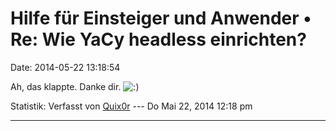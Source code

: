 Hilfe für Einsteiger und Anwender • Re: Wie YaCy headless einrichten?
=====================================================================

Date: 2014-05-22 13:18:54

Ah, das klappte. Danke dir.
![:)](http://forum.yacy-websuche.de/images/smilies/icon_e_smile.gif "Smile")

Statistik: Verfasst von
[Quix0r](http://forum.yacy-websuche.de/memberlist.php?mode=viewprofile&u=115)
--- Do Mai 22, 2014 12:18 pm

------------------------------------------------------------------------
